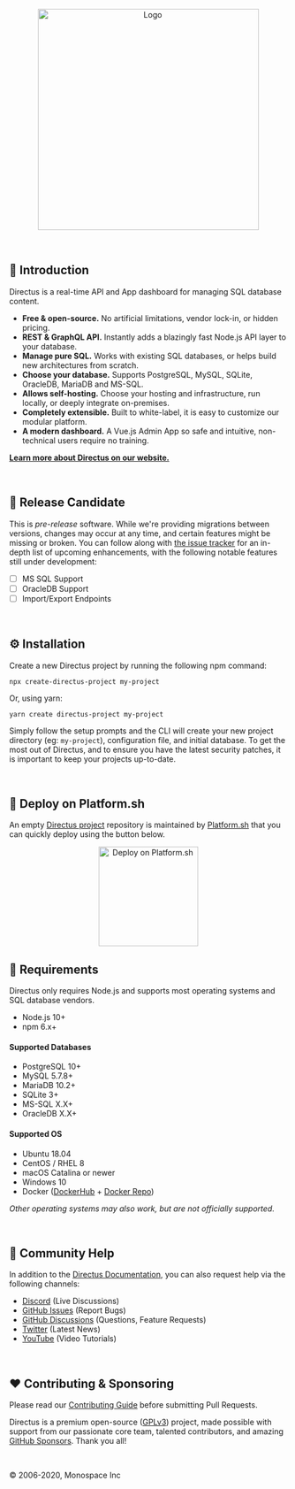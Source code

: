 <p align="center"><img width="400" alt="Logo" src="https://user-images.githubusercontent.com/522079/89687381-23943700-d8ce-11ea-9a4d-ae3eae136423.png"></p>

<br>

## 🐰 Introduction

Directus is a real-time API and App dashboard for managing SQL database content.

- **Free & open-source.** No artificial limitations, vendor lock-in, or hidden pricing.
- **REST & GraphQL API.** Instantly adds a blazingly fast Node.js API layer to your database.
- **Manage pure SQL.** Works with existing SQL databases, or helps build new architectures from scratch.
- **Choose your database.** Supports PostgreSQL, MySQL, SQLite, OracleDB, MariaDB and MS-SQL.
- **Allows self-hosting.** Choose your hosting and infrastructure, run locally, or deeply integrate on-premises.
- **Completely extensible.** Built to white-label, it is easy to customize our modular platform.
- **A modern dashboard.** A Vue.js Admin App so safe and intuitive, non-technical users require no training.

**[Learn more about Directus on our website.](https://directus.io)**

<br>

## 🚧 Release Candidate

This is _pre-release_ software. While we're providing migrations between versions, changes may occur at any time, and
certain features might be missing or broken. You can follow along with
[the issue tracker](https://github.com/directus/directus/issues) for an in-depth list of upcoming enhancements, with the
following notable features still under development:

- [ ] MS SQL Support
- [ ] OracleDB Support
- [ ] Import/Export Endpoints

<br>

## ⚙️ Installation

Create a new Directus project by running the following npm command:

```
npx create-directus-project my-project
```

Or, using yarn:

```
yarn create directus-project my-project
```

Simply follow the setup prompts and the CLI will create your new project directory (eg: `my-project`), configuration
file, and initial database. To get the most out of Directus, and to ensure you have the latest security patches, it is
important to keep your projects up-to-date.

<br>

## :rocket: Deploy on Platform.sh

An empty [Directus project](https://github.com/platformsh-templates/directus) repository is maintained by
[Platform.sh](https://platform.sh) that you can quickly deploy using the button below.

<p align="center">
<a href="https://console.platform.sh/projects/create-project?template=https://raw.githubusercontent.com/platformsh/template-builder/master/templates/directus/.platform.template.yaml&utm_content=directus&utm_source=github&utm_medium=button&utm_campaign=deploy_on_platform">
    <img src="https://platform.sh/images/deploy/lg-blue.svg" alt="Deploy on Platform.sh" width="180px" />
</a>
</p>

## 📌 Requirements

Directus only requires Node.js and supports most operating systems and SQL database vendors.

- Node.js 10+
- npm 6.x+

#### Supported Databases

- PostgreSQL 10+
- MySQL 5.7.8+
- MariaDB 10.2+
- SQLite 3+
- MS-SQL X.X+
- OracleDB X.X+

#### Supported OS

- Ubuntu 18.04
- CentOS / RHEL 8
- macOS Catalina or newer
- Windows 10
- Docker ([DockerHub](https://hub.docker.com/r/directus/directus) + [Docker Repo](https://github.com/directus/docker))

_Other operating systems may also work, but are not officially supported._

<br>

## 🤔 Community Help

In addition to the [Directus Documentation](https://docs.directus.io), you can also request help via the following
channels:

- [Discord](http://discord.gg/directus) (Live Discussions)
- [GitHub Issues](https://github.com/directus/directus/issues) (Report Bugs)
- [GitHub Discussions](https://github.com/directus/directus/discussions/category_choices) (Questions, Feature Requests)
- [Twitter](https://twitter.com/directus) (Latest News)
- [YouTube](https://www.youtube.com/c/DirectusVideos/featured) (Video Tutorials)

<br>

## ❤️ Contributing & Sponsoring

Please read our [Contributing Guide](./contributing.md) before submitting Pull Requests.

Directus is a premium open-source ([GPLv3](./license)) project, made possible with support from our passionate core
team, talented contributors, and amazing [GitHub Sponsors](https://github.com/sponsors/directus). Thank you all!

<br>

© 2006-2020, Monospace Inc
